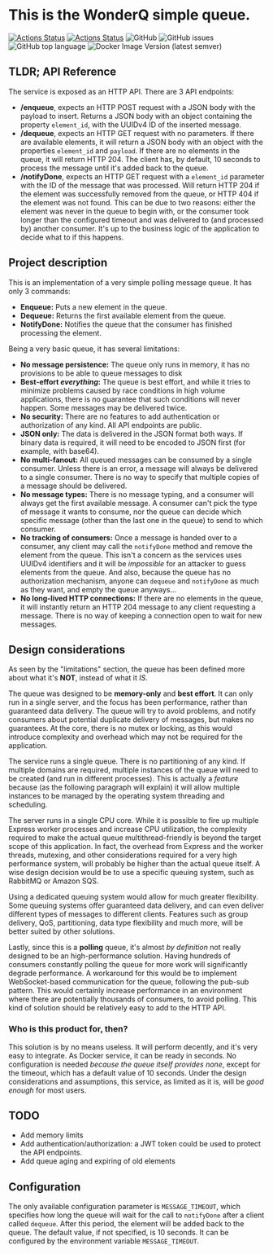 # This is the WonderQ simple queue.

[![Actions Status](https://github.com/hjf/wonderq_challenge/workflows/Node.js%20CI/badge.svg)](https://github.com/hjf/wonderq_challenge/actions)
[![Actions Status](https://github.com/hjf/wonderq_challenge/workflows/Publish%20Docker%20image/badge.svg)](https://github.com/hjf/wonderq_challenge/actions)
![GitHub](https://img.shields.io/github/license/hjf/wonderq_challenge)
![GitHub issues](https://img.shields.io/github/issues/hjf/wonderq_challenge)
![GitHub top language](https://img.shields.io/github/languages/top/hjf/wonderq_challenge)
![Docker Image Version (latest semver)](https://img.shields.io/docker/v/hjf2020/wonderq)

 ## TLDR; API Reference

 The service is exposed as an HTTP API. There are 3 API endpoints:

  - **/enqueue**, expects an HTTP POST request with a JSON body with the payload to insert. Returns a JSON body with an object containing the property ``element_id``, with the UUIDv4 ID of the inserted message.
  - **/dequeue**, expects an HTTP GET request with no parameters. If there are available elements, it will return a JSON body with an object with the properties ``element_id`` and ``payload``. If there are no elements in the queue, it will return HTTP 204. The client has, by default, 10 seconds to process the message until it's added back to the queue.
  - **/notifyDone**, expects an HTTP GET request with a ``element_id`` parameter with the ID of the message that was processed. Will return HTTP 204 if the element was successfully removed from the queue, or HTTP 404 if the element was not found. This can be due to two reasons: either the element was never in the queue to begin with, or the consumer took longer than the configured timeout and was delivered to (and processed by) another consumer. It's up to the business logic of the application to decide what to if this happens.

## Project description

This is an implementation of a very simple polling message queue. It has only 3 commands:

 - **Enqueue:** Puts a new element in the queue.
 - **Dequeue:** Returns the first available element from the queue.
 - **NotifyDone:** Notifies the queue that the consumer has finished processing the element.

Being a very basic queue, it has several limitations:

 - **No message persistence:** The queue only runs in memory, it has no provisions to be able to queue messages to disk
 - **Best-effort *everything*:** The queue is best effort, and while it tries to minimize problems caused by race conditions in high volume applications, there is no guarantee that such conditions will never happen. Some messages may be delivered twice.
 - **No security:** There are no features to add authentication or authorization of any kind. All API endpoints are public.
 - **JSON only:** The data is delivered in the JSON format both ways. If binary data is required, it will need to be encoded to JSON first (for example, with base64).
 - **No multi-fanout:** All queued messages can be consumed by a single consumer. Unless there is an error, a message will always be delivered to a single consumer. There is no way to specify that multiple copies of a message should be delivered.
 - **No message types:** There is no message typing, and a consumer will always get the first available message. A consumer can't pick the type of message it wants to consume, nor the queue can decide which specific message (other than the last one in the queue) to send to which consumer.
 - **No tracking of consumers:** Once a message is handed over to a consumer, any client may call the ``notifyDone`` method and remove the element from the queue. This isn't a concern as the services uses UUIDv4 identifiers and it will be *impossible* for an attacker to guess elements from the queue. And also, because the queue has no authorization mechanism, anyone can ``dequeue`` and ``notifyDone`` as much as they want, and empty the queue anyways...
 - **No long-lived HTTP connections:** If there are no elements in the queue, it will instantly return an HTTP 204 message to any client requesting a message. There is no way of keeping a connection open to wait for new messages. 

## Design considerations

As seen by the "limitations" section, the queue has been defined more about what it's **NOT**, instead of what it *IS*.

The queue was designed to be **memory-only** and **best effort**. It can only run in a single server, and the focus has been performance, rather than guaranteed data delivery. The queue will try to avoid problems, and notify consumers about potential duplicate delivery of messages, but makes no guarantees. At the core, there is no mutex or locking, as this would introduce complexity and overhead which may not be required for the application. 

The service runs a single queue. There is no partitioning of any kind. If multiple domains are required, multiple instances of the queue will need to be created (and run in different processes). This is actually a *feature* because (as the following paragraph will explain) it will allow multiple instances to be managed by the operating system threading and scheduling.

The server runs in a single CPU core. While it is possible to fire up multiple Express worker processes and increase CPU utilization, the complexity required to make the actual queue multithread-friendly is beyond the target scope of this application. In fact, the overhead from Express and the worker threads, mutexing, and other considerations required for a very high performance system, will probably be higher than the actual queue itself. A wise design decision would be to use a specific queuing system, such as RabbitMQ or Amazon SQS.

Using a dedicated queuing system would allow for much greater flexibility. Some queuing systems offer guaranteed data delivery, and can even deliver different types of messages to different clients. Features such as group delivery, QoS, partitioning, data type flexibility and much more, will be better suited by other solutions.

Lastly, since this is a **polling** queue, it's almost *by definition* not really designed to be an high-performance solution. Having hundreds of consumers constantly polling the queue for more work will significantly degrade performance. A workaround for this would be to implement WebSocket-based communication for the queue, following the pub-sub pattern. This would certainly increase performance in an environment where there are potentially thousands of consumers, to avoid polling. This kind of solution should be relatively easy to add to the HTTP API.

### Who is this product for, then?

This solution is by no means useless. It will perform decently, and it's very easy to integrate. As Docker service, it can be ready in seconds. No configuration is needed *because the queue itself provides none*, except for the timeout, which has a default value of 10 seconds. Under the design considerations and assumptions, this service, as limited as it is, will be *good enough* for most users.

## TODO

 - Add memory limits
 - Add authentication/authorization: a JWT token could be used to protect the API endpoints.
 - Add queue aging and expiring of old elements

 ## Configuration

 The only available configuration parameter is ``MESSAGE_TIMEOUT``, which specifies how long the queue will wait for the call to ``notifyDone`` after a client called ``dequeue``. After this period, the element will be added back to the queue. The default value, if not specified, is 10 seconds. It can be configured by the environment variable ``MESSAGE_TIMEOUT``.
 
